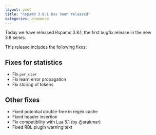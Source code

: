 ```yaml
---
layout: post
title: "Rspamd 3.8.1 has been released"
categories: announce
---
```


Today we have released Rspamd 3.8.1, the first bugfix release in the new 3.8 series.

This release includes the following fixes:

## Fixes for statistics

* Fix `per_user`
* Fix learn error propagation
* Fix storing of tokens

## Other fixes

* Fixed potential double-free in regex cache
* Fixed header insertion
* Fix compatibility with Lua 5.1 (by @arakmar)
* Fixed RBL plugin warning text
